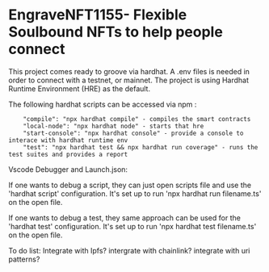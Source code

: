 # EngraveNFT1155- Flexible Soulbound NFTs to help people connect

This project comes ready to groove via hardhat. A .env files is needed in order to connect with a testnet, or mainnet. The project is using Hardhat Runtime Environment (HRE) as the default.

The following hardhat scripts can be accessed via npm :
```shell
    "compile": "npx hardhat compile" - compiles the smart contracts
    "local-node": "npx hardhat node" - starts that hre
    "start-console": "npx hardhat console" - provide a console to interace with hardhat runtime env
    "test": "npx hardhat test && npx hardhat run coverage" - runs the test suites and provides a report
```

Vscode Debugger and Launch.json:

If one wants to debug a script, they can just open scripts file and use the 'hardhat script' configuration. It's set up to run 'npx hardhat run filename.ts' on the open file.

If one wants to debug a test, they same approach can be used for the 'hardhat test' configuration. It's  set up to run 'npx hardhat test filename.ts' on the open file. 


To do list:
Integrate with Ipfs?
intergrate with chainlink?
integrate with uri patterns?


